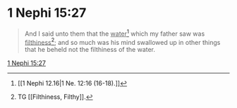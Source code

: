 # 1 Nephi 15:27

> And I said unto them that the <u>water</u>[^a] which my father saw was <u>filthiness</u>[^b]; and so much was his mind swallowed up in other things that he beheld not the filthiness of the water.

[1 Nephi 15:27](https://www.churchofjesuschrist.org/study/scriptures/bofm/1-ne/15?lang=eng&id=p27#p27)


[^a]: [[1 Nephi 12.16|1 Ne. 12:16 (16-18).]]
[^b]: TG [[Filthiness, Filthy]].
